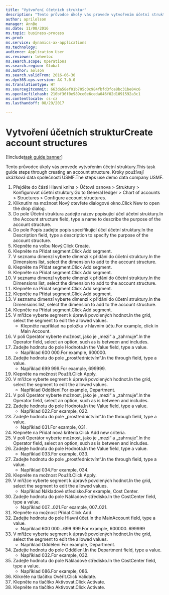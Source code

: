 ```yaml
--- 
title: "Vytvoření účetních struktur"
description: "Tento průvodce úkoly vás provede vytvořením účetní struktury."
author: aprilolson
manager: AnnBe
ms.date: 11/08/2016
ms.topic: business-process
ms.prod: 
ms.service: dynamics-ax-applications
ms.technology: 
audience: Application User
ms.reviewer: twheeloc
ms.search.scope: Operations
ms.search.region: Global
ms.author: aolson
ms.search.validFrom: 2016-06-30
ms.dyn365.ops.version: AX 7.0.0
ms.translationtype: HT
ms.sourcegitcommit: 663da58ef01b705c0c984fbfd3fce8bc31be04c6
ms.openlocfilehash: 210bf36f0e989ce0e6ceda046f02d1091592a3c1
ms.contentlocale: cs-cz
ms.lasthandoff: 08/29/2017

---
```

# <a name="create-account-structures"></a><span data-ttu-id="f38bf-103">Vytvoření účetních struktur</span><span class="sxs-lookup"><span data-stu-id="f38bf-103">Create account structures</span></span>

[!include[task guide banner](../../includes/task-guide-banner.md)]

<span data-ttu-id="f38bf-104">Tento průvodce úkoly vás provede vytvořením účetní struktury.</span><span class="sxs-lookup"><span data-stu-id="f38bf-104">This task guide steps through creating an account structure.</span></span> <span data-ttu-id="f38bf-105">Kroky používají ukázková data společnosti USMF.</span><span class="sxs-lookup"><span data-stu-id="f38bf-105">The steps use demo data company USMF.</span></span>

1. <span data-ttu-id="f38bf-106">Přejděte do části Hlavní kniha > Účtová osnova > Struktury > Konfigurovat účetní struktury.</span><span class="sxs-lookup"><span data-stu-id="f38bf-106">Go to General ledger > Chart of accounts > Structures > Configure account structures.</span></span>
2. <span data-ttu-id="f38bf-107">Kliknutím na možnost Nový otevřete dialogové okno.</span><span class="sxs-lookup"><span data-stu-id="f38bf-107">Click New to open the drop dialog.</span></span>
3. <span data-ttu-id="f38bf-108">Do pole Účetní struktura zadejte název popisující účel účetní struktury.</span><span class="sxs-lookup"><span data-stu-id="f38bf-108">In the Account structure field, type a name to describe the purpose of the account structure.</span></span>
4. <span data-ttu-id="f38bf-109">Do pole Popis zadejte popis specifikující účel účetní struktury.</span><span class="sxs-lookup"><span data-stu-id="f38bf-109">In the Description field, type a description to specify the purpose of the account structure.</span></span>
5. <span data-ttu-id="f38bf-110">Klepněte na volbu Nový.</span><span class="sxs-lookup"><span data-stu-id="f38bf-110">Click Create.</span></span>
6. <span data-ttu-id="f38bf-111">Klepněte na Přidat segment.</span><span class="sxs-lookup"><span data-stu-id="f38bf-111">Click Add segment.</span></span>
7. <span data-ttu-id="f38bf-112">V seznamu dimenzí vyberte dimenzi k přidání do účetní struktury.</span><span class="sxs-lookup"><span data-stu-id="f38bf-112">In the Dimensions list, select the dimension to add to the account structure.</span></span>
8. <span data-ttu-id="f38bf-113">Klepněte na Přidat segment.</span><span class="sxs-lookup"><span data-stu-id="f38bf-113">Click Add segment.</span></span>
9. <span data-ttu-id="f38bf-114">Klepněte na Přidat segment.</span><span class="sxs-lookup"><span data-stu-id="f38bf-114">Click Add segment.</span></span>
10. <span data-ttu-id="f38bf-115">V seznamu dimenzí vyberte dimenzi k přidání do účetní struktury.</span><span class="sxs-lookup"><span data-stu-id="f38bf-115">In the Dimensions list, select the dimension to add to the account structure.</span></span>
11. <span data-ttu-id="f38bf-116">Klepněte na Přidat segment.</span><span class="sxs-lookup"><span data-stu-id="f38bf-116">Click Add segment.</span></span>
12. <span data-ttu-id="f38bf-117">Klepněte na Přidat segment.</span><span class="sxs-lookup"><span data-stu-id="f38bf-117">Click Add segment.</span></span>
13. <span data-ttu-id="f38bf-118">V seznamu dimenzí vyberte dimenzi k přidání do účetní struktury.</span><span class="sxs-lookup"><span data-stu-id="f38bf-118">In the Dimensions list, select the dimension to add to the account structure.</span></span>
14. <span data-ttu-id="f38bf-119">Klepněte na Přidat segment.</span><span class="sxs-lookup"><span data-stu-id="f38bf-119">Click Add segment.</span></span>
15. <span data-ttu-id="f38bf-120">V mřížce vyberte segment k úpravě povolených hodnot.</span><span class="sxs-lookup"><span data-stu-id="f38bf-120">In the grid, select the segment to edit the allowed values.</span></span>
    * <span data-ttu-id="f38bf-121">Klepněte například na položku v hlavním účtu.</span><span class="sxs-lookup"><span data-stu-id="f38bf-121">For example, click in Main Account.</span></span>  
16. <span data-ttu-id="f38bf-122">V poli Operátor vyberte možnost, jako je „mezi“ a „zahrnuje“.</span><span class="sxs-lookup"><span data-stu-id="f38bf-122">In the Operator field, select an option, such as is between and includes.</span></span>
17. <span data-ttu-id="f38bf-123">Zadejte hodnotu do pole Hodnota.</span><span class="sxs-lookup"><span data-stu-id="f38bf-123">In the Value field, type a value.</span></span>
    * <span data-ttu-id="f38bf-124">Například 600 000.</span><span class="sxs-lookup"><span data-stu-id="f38bf-124">For example, 600000.</span></span>  
18. <span data-ttu-id="f38bf-125">Zadejte hodnotu do pole „prostřednictvím“.</span><span class="sxs-lookup"><span data-stu-id="f38bf-125">In the through field, type a value.</span></span>
    * <span data-ttu-id="f38bf-126">Například 699 999.</span><span class="sxs-lookup"><span data-stu-id="f38bf-126">For example, 699999.</span></span>  
19. <span data-ttu-id="f38bf-127">Klepněte na možnost Použít.</span><span class="sxs-lookup"><span data-stu-id="f38bf-127">Click Apply.</span></span>
20. <span data-ttu-id="f38bf-128">V mřížce vyberte segment k úpravě povolených hodnot.</span><span class="sxs-lookup"><span data-stu-id="f38bf-128">In the grid, select the segment to edit the allowed values.</span></span>
    * <span data-ttu-id="f38bf-129">Například Oddělení.</span><span class="sxs-lookup"><span data-stu-id="f38bf-129">For example, Department.</span></span>  
21. <span data-ttu-id="f38bf-130">V poli Operátor vyberte možnost, jako je „mezi“ a „zahrnuje“.</span><span class="sxs-lookup"><span data-stu-id="f38bf-130">In the Operator field, select an option, such as is between and includes.</span></span>
22. <span data-ttu-id="f38bf-131">Zadejte hodnotu do pole Hodnota.</span><span class="sxs-lookup"><span data-stu-id="f38bf-131">In the Value field, type a value.</span></span>
    * <span data-ttu-id="f38bf-132">Například 022.</span><span class="sxs-lookup"><span data-stu-id="f38bf-132">For example, 022.</span></span>  
23. <span data-ttu-id="f38bf-133">Zadejte hodnotu do pole „prostřednictvím“.</span><span class="sxs-lookup"><span data-stu-id="f38bf-133">In the through field, type a value.</span></span>
    * <span data-ttu-id="f38bf-134">Například 031.</span><span class="sxs-lookup"><span data-stu-id="f38bf-134">For example, 031.</span></span>  
24. <span data-ttu-id="f38bf-135">Klepněte na Přidat nová kritéria.</span><span class="sxs-lookup"><span data-stu-id="f38bf-135">Click Add new criteria.</span></span>
25. <span data-ttu-id="f38bf-136">V poli Operátor vyberte možnost, jako je „mezi“ a „zahrnuje“.</span><span class="sxs-lookup"><span data-stu-id="f38bf-136">In the Operator field, select an option, such as is between and includes.</span></span>
26. <span data-ttu-id="f38bf-137">Zadejte hodnotu do pole Hodnota.</span><span class="sxs-lookup"><span data-stu-id="f38bf-137">In the Value field, type a value.</span></span>
    * <span data-ttu-id="f38bf-138">Například 033.</span><span class="sxs-lookup"><span data-stu-id="f38bf-138">For example, 033.</span></span>  
27. <span data-ttu-id="f38bf-139">Zadejte hodnotu do pole „prostřednictvím“.</span><span class="sxs-lookup"><span data-stu-id="f38bf-139">In the through field, type a value.</span></span>
    * <span data-ttu-id="f38bf-140">Například 034.</span><span class="sxs-lookup"><span data-stu-id="f38bf-140">For example, 034.</span></span>  
28. <span data-ttu-id="f38bf-141">Klepněte na možnost Použít.</span><span class="sxs-lookup"><span data-stu-id="f38bf-141">Click Apply.</span></span>
29. <span data-ttu-id="f38bf-142">V mřížce vyberte segment k úpravě povolených hodnot.</span><span class="sxs-lookup"><span data-stu-id="f38bf-142">In the grid, select the segment to edit the allowed values.</span></span>
    * <span data-ttu-id="f38bf-143">Například Nákladové středisko.</span><span class="sxs-lookup"><span data-stu-id="f38bf-143">For example, Cost Center.</span></span>  
30. <span data-ttu-id="f38bf-144">Zadejte hodnotu do pole Nákladové středisko.</span><span class="sxs-lookup"><span data-stu-id="f38bf-144">In the CostCenter field, type a value.</span></span>
    * <span data-ttu-id="f38bf-145">Například 007…021.</span><span class="sxs-lookup"><span data-stu-id="f38bf-145">For example, 007..021.</span></span>  
31. <span data-ttu-id="f38bf-146">Klepněte na možnost Přidat.</span><span class="sxs-lookup"><span data-stu-id="f38bf-146">Click Add.</span></span>
32. <span data-ttu-id="f38bf-147">Zadejte hodnotu do pole Hlavní účet.</span><span class="sxs-lookup"><span data-stu-id="f38bf-147">In the MainAccount field, type a value.</span></span>
    * <span data-ttu-id="f38bf-148">Například 600 000…699 999.</span><span class="sxs-lookup"><span data-stu-id="f38bf-148">For example, 600000..699999</span></span>  
33. <span data-ttu-id="f38bf-149">V mřížce vyberte segment k úpravě povolených hodnot.</span><span class="sxs-lookup"><span data-stu-id="f38bf-149">In the grid, select the segment to edit the allowed values.</span></span>
    * <span data-ttu-id="f38bf-150">Například Oddělení.</span><span class="sxs-lookup"><span data-stu-id="f38bf-150">For example, Department.</span></span>  
34. <span data-ttu-id="f38bf-151">Zadejte hodnotu do pole Oddělení.</span><span class="sxs-lookup"><span data-stu-id="f38bf-151">In the Department field, type a value.</span></span>
    * <span data-ttu-id="f38bf-152">Například 032.</span><span class="sxs-lookup"><span data-stu-id="f38bf-152">For example, 032.</span></span>  
35. <span data-ttu-id="f38bf-153">Zadejte hodnotu do pole Nákladové středisko.</span><span class="sxs-lookup"><span data-stu-id="f38bf-153">In the CostCenter field, type a value.</span></span>
    * <span data-ttu-id="f38bf-154">Například 086.</span><span class="sxs-lookup"><span data-stu-id="f38bf-154">For example, 086.</span></span>  
36. <span data-ttu-id="f38bf-155">Klikněte na tlačítko Ověřit.</span><span class="sxs-lookup"><span data-stu-id="f38bf-155">Click Validate.</span></span>
37. <span data-ttu-id="f38bf-156">Klepněte na tlačítko Aktivovat.</span><span class="sxs-lookup"><span data-stu-id="f38bf-156">Click Activate.</span></span>
38. <span data-ttu-id="f38bf-157">Klepněte na tlačítko Aktivovat.</span><span class="sxs-lookup"><span data-stu-id="f38bf-157">Click Activate.</span></span>


